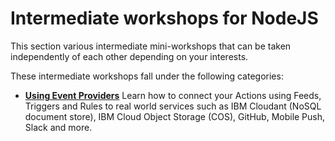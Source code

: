 <!--
#
# Licensed to the Apache Software Foundation (ASF) under one or more
# contributor license agreements.  See the NOTICE file distributed with
# this work for additional information regarding copyright ownership.
# The ASF licenses this file to You under the Apache License, Version 2.0
# (the "License"); you may not use this file except in compliance with
# the License.  You may obtain a copy of the License at
#
#     http://www.apache.org/licenses/LICENSE-2.0
#
# Unless required by applicable law or agreed to in writing, software
# distributed under the License is distributed on an "AS IS" BASIS,
# WITHOUT WARRANTIES OR CONDITIONS OF ANY KIND, either express or implied.
# See the License for the specific language governing permissions and
# limitations under the License.
#
-->

# Intermediate workshops for NodeJS

This section various intermediate mini-workshops that can be taken independently of each other depending on your interests.

These intermediate workshops fall under the following categories:

* **[Using Event Providers](201-using-event-providers/README.md)** Learn how to connect your Actions using Feeds, Triggers and Rules to real world services such as IBM Cloudant (NoSQL document store), IBM Cloud Object Storage (COS), GitHub, Mobile Push, Slack and more.
